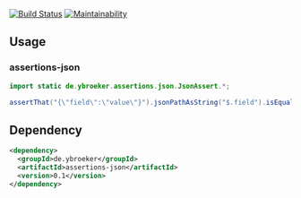 [![Build Status](https://travis-ci.org/ybroeker/assertions.svg?branch=master)](https://travis-ci.org/ybroeker/assertions)
[![Maintainability](https://api.codeclimate.com/v1/badges/2abb3778018a85f051e8/maintainability)](https://codeclimate.com/github/ybroeker/assertions-json/maintainability)

## Usage

### assertions-json

```java
import static de.ybroeker.assertions.json.JsonAssert.*;

assertThat("{\"field\":\"value\"}").jsonPathAsString("$.field").isEqualTo("value");
```



## Dependency


```xml
<dependency>
  <groupId>de.ybroeker</groupId>
  <artifactId>assertions-json</artifactId>
  <version>0.1</version>
</dependency>
```
